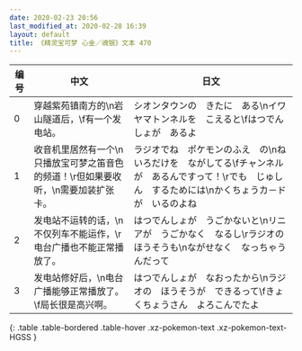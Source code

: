 ```yaml
---
date: 2020-02-23 20:56
last_modified_at: 2020-02-28 16:39
layout: default
title: 《精灵宝可梦 心金／魂银》文本 470
---
```

| 编号 | 中文 | 日文 |
| ---- | ---- | ---- |
| 0 | 穿越紫苑镇南方的\n岩山隧道后，\f有一个发电站。 | シオンタウンの　きたに　ある\nイワヤマトンネルを　こえると\fはつでんしょが　あるよ |
| 1 | 收音机里居然有一个\n只播放宝可梦之笛音色的频道！\r但如果要收听，\n需要加装扩张卡。 | ラジオでね　ポケモンのふえ　の\nねいろだけを　ながしてる\fチャンネルが　あるんですって！\rでも　じゅしん　するためには\nかくちょうカ－ドが　いるのよね |
| 2 | 发电站不运转的话，\n不仅列车不能运作，\r电台广播也不能正常播放了。 | はつでんしょが　うごかないと\nリニアが　うごかなく　なるし\rラジオの　ほうそうも\nながせなく　なっちゃうんだって |
| 3 | 发电站修好后，\n电台广播能够正常播放了。\f局长很是高兴啊。 | はつでんしょが　なおったから\nラジオの　ほうそうが　できるって\fきょくちょうさん　よろこんでたよ |
{: .table .table-bordered .table-hover .xz-pokemon-text .xz-pokemon-text-HGSS }